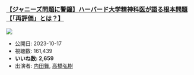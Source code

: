 ### [【ジャニーズ問題に警鐘】ハーバード大学精神科医が語る根本問題【「再評価」とは？】](https://www.youtube.com/watch?v=VPwCxb1BmbA)
[![](https://img.youtube.com/vi/VPwCxb1BmbA/sddefault.jpg)](https://www.youtube.com/watch?v=VPwCxb1BmbA)
-   公開日: 2023-10-17
-   視聴数: 161,439
-   **いいね数: 2,659**
-   出演者: [内田舞](/rehacq_fan/people/内田舞 "wikilink"), [高橋弘樹](/rehacq_fan/people/高橋弘樹 "wikilink")
